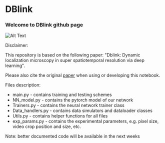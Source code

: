 # DBlink
### Welcome to DBlink github page
![Alt Text]()

Disclaimer:

This repository is based on the following paper: "Dblink: Dynamic localization microscopy in super spatiotemporal resolution via deep learning".

Please also cite the original [paper](https://www.biorxiv.org/content/10.1101/2022.07.01.498428v1) when using or developing this notebook.

Files description:
* main.py - contains training and testing schemes
* NN_model.py - contains the pytorch model of our network
* Trainers.py - contains the neural network trainer class
* Data_handlers.py - contains data simulators and dataloader classes
* Utils.py - contains helper functions for all files
* exp_params.py - contains the experimental parameters, e.g. pixel size, video crop position and size, etc.

Note: better documented code will be available in the next weeks
